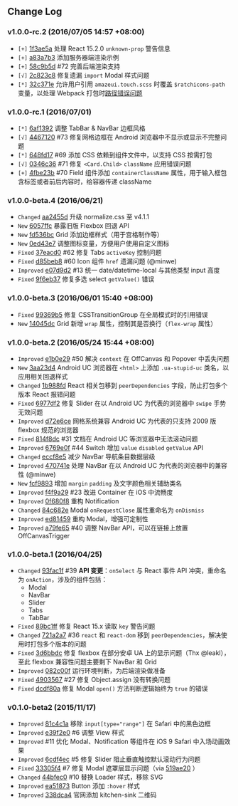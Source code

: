## Change Log

### v1.0.0-rc.2 (2016/07/05 14:57 +08:00)

- `[+]` [1f3ae5a](https://github.com/amazeui/amazeui-touch/commit/1f3ae5a6d1a0f853ebac9849371bdf0ea20b801b) 处理 React 15.2.0 `unknown-prop` 警告信息
- `[+]` [a83a7b3](https://github.com/amazeui/amazeui-touch/commit/a83a7b3f891306ac7522882bb43a7fd9291839cc) 添加服务器端渲染示例
- `[+]` [58c9b5d](https://github.com/amazeui/amazeui-touch/commit/58c9b5dbbc9e7f1df2c18b4fb5a9e5522656f520) #72 完善后端渲染支持
- `[√]` [2c823c8](https://github.com/amazeui/amazeui-touch/commit/2c823c8ed33851c8fbd650eb85fdd2c8d3e38657) 修复遗漏 `import` Modal 样式问题
- `[*]` [32c371e](https://github.com/amazeui/amazeui-touch/commit/32c371e0f5e222eaf8192ce58ad013d91074ee97) 允许用户引用 `amazeui.touch.scss` 时覆盖 `$ratchicons-path` 变量，以处理 Webpack 打包时[路径错误问题](https://github.com/jtangelder/sass-loader#problems-with-url)


### v1.0.0-rc.1 (2016/07/01)

- `[*]` [6af1392](https://github.com/amazeui/amazeui-touch/commit/6af1392fc54c3b439c13520ad4977eab8bf968d6) 调整 TabBar & NavBar 边框风格
- `[√]` [4467120](https://github.com/amazeui/amazeui-touch/commit/4467120066894b441f9cfb7b926fa4861836ba24) #73 修复网格边框在 Android 浏览器中不显示或显示不完整问题
- `[*]` [648fd17](https://github.com/amazeui/amazeui-touch/commit/648fd17099a794cc62d0fc6be0029673a286fb9c) #69 添加 CSS 依赖到组件文件中，以支持 CSS 按需打包
- `[√]` [0346c36](https://github.com/amazeui/amazeui-touch/commit/0346c36bb39eedd8b69616fc49869bfcd6fc938c) #71 修复 `<Card.Child>` `className` 应用错误问题
- `[+]` [4fbe23b](https://github.com/amazeui/amazeui-touch/commit/4fbe23be24eaf05b91e05b55fea3628117c7ff53) #70 Field 组件添加 `containerClassName` 属性，用于输入框包含标签或者前后内容时，给容器传递 className

### v1.0.0-beta.4 (2016/06/21)

- `Changed` [aa2455d](https://github.com/amazeui/amazeui-touch/commit/aa2455dbf604c44d5e265f9a777b067286d07bd5) 升级 normalize.css 至 v4.1.1
- `New` [6057ffc](https://github.com/amazeui/amazeui-touch/commit/6057ffc9865ea73479a42707031b72ee7793f17e) 暴露旧版 Flexbox 回退 API
- `New` [fd536bc](https://github.com/amazeui/amazeui-touch/commit/fd536bca68582cc0106a74d181639a5fe3885d78) Grid 添加边框样式（用于宫格制作等）
- `New` [0ed43e7](https://github.com/amazeui/amazeui-touch/commit/0ed43e71a052c3eb4804a0d6616c10c74cec9a2e) 调整图标变量，方便用户使用自定义图标
- `Fixed` [37eacd0](https://github.com/amazeui/amazeui-touch/commit/37eacd077360f169b052ceac8252ed9b486927bc) #62 修复 Tabs `activeKey` 控制问题
- `Fixed` [d85beb8](https://github.com/amazeui/amazeui-touch/commit/d85beb8c7a3086841f4295b40e95fb00c153a284) #60 Icon 组件 `href` 遗漏问题 (@minwe)
- `Improved` [e07d9d2](https://github.com/amazeui/amazeui-touch/commit/e07d9d2d952820ee6eb5177f9ad21c3ab738aada) #13 统一 date/datetime-local 与其他类型 input 高度
- `Fixed` [9f6eb37](https://github.com/amazeui/amazeui-touch/commit/9f6eb374dd18735146b53cf6da328781c0478941) 修复多选 select `getValue()` 错误

### v1.0.0-beta.3 (2016/06/01 15:40 +08:00)

- `Fixed` [99369b5](https://github.com/amazeui/amazeui-touch/commit/99369b5e42ced90789813a26ae0f3c1e8eebaabe) 修复 CSSTransitionGroup 在全局模式时的引用错误
- `New` [14045dc](https://github.com/amazeui/amazeui-touch/commit/14045dc04bbf5915ce1825048ecf1d76e18402c7) Grid 新增 `wrap` 属性，控制其是否换行（`flex-wrap` 属性）

### v1.0.0-beta.2 (2016/05/24 15:44 +08:00)

- `Improved` [e1b0e29](https://github.com/amazeui/amazeui-touch/commit/e1b0e29ac65e2b9c6fc44f6567128af0361798f6) #50 解决 `context` 在 OffCanvas 和 Popover 中丢失问题
- `New` [3aa23d4](https://github.com/amazeui/amazeui-touch/commit/3aa23d4c23437a5d5cf7bdbef83bd8927f0b398d) Android UC 浏览器在 `<html>` 上添加 `.ua-stupid-uc` 类名，以应用相关回退样式
- `Changed` [1b988fd](https://github.com/amazeui/amazeui-touch/commit/1b988fd77f8a3625a8e36d1c30afada871482dca) React 相关包移到 `peerDependencies` 字段，防止打包多个版本 React 报错问题
- `Fixed` [6977df2](https://github.com/amazeui/amazeui-touch/commit/6977df245e3f45dc068fadbab217bcd3d5d9b83e) 修复 Slider 在以 Android UC 为代表的浏览器中 `swipe` 手势无效问题
- `Improved` [d72e6ce](https://github.com/amazeui/amazeui-touch/commit/d72e6cee6622f92683c1c2b591ee37c8a9a63936) 网格系统兼容 Android UC 为代表的只支持 2009 版 flexbox 规范的浏览器
- `Fixed` [814f8dc](https://github.com/amazeui/amazeui-touch/commit/814f8dc206b40a75cfab5d08792bb3c53e2a0f12)  #31 文档在 Android UC 等浏览器中无法滚动问题
- `Improved` [6769e0f](https://github.com/amazeui/amazeui-touch/commit/6769e0fed9f0c5b7a175163a99344c2cf2e17dfb) #44 Switch 增加 `value` `disabled` `getValue` API
- `Changed` [eccf8e5](https://github.com/amazeui/amazeui-touch/commit/eccf8e5d6da12cd287c33559cab2a59d695616b6)
减少 NavBar 导航条目数据层级
- `Improved` [470741e](https://github.com/amazeui/amazeui-touch/commit/470741ee254d4d6898d146eee77614969c04652a) 处理 NavBar 在以 Android UC 为代表的浏览器中的兼容性 (@minwe)
- `New` [fcf9893](https://github.com/amazeui/amazeui-touch/commit/fcf98932c08b2ae67fbfd90f1844f9e070d09b73) 增加 `margin` `padding` 及文字颜色相关辅助类名
- `Improved` [f4f9a29](https://github.com/amazeui/amazeui-touch/commit/f4f9a29bdbb49ec8c763414bb745850ce8f697f7) #23 改进 Container 在 iOS 中流畅度
- `Improved` [0f680f8](https://github.com/amazeui/amazeui-touch/commit/0f680f823648eb63528195f1907c1e4e1830381a) 重构 Notification
- `Changed` [84c682e](https://github.com/amazeui/amazeui-touch/commit/84c682e9a606e9f8cc1d697e733d19e4721e596d) Modal `onRequestClose` 属性重命名为 `onDismiss`
- `Improved` [ed81459](https://github.com/amazeui/amazeui-touch/commit/ed81459aba1180aaf36ffa08080231919379cf0a) 重构 Modal，增强可定制性
- `Improved` [a79fe65](https://github.com/amazeui/amazeui-touch/commit/a79fe65c86e31153a201cce5033e1e7a99daf317) #40 调整 NavBar API，可以在链接上放置 OffCanvasTrigger


### v1.0.0-beta.1 (2016/04/25)

- `Changed` [93fac1f](https://github.com/amazeui/amazeui-touch/commit/93fac1f8a17a1f9d61af3e401bb759f2f2467a3b) #39 **API 变更**：`onSelect` 与 React 事件 API 冲突，重命名为 `onAction`，涉及的组件包括：
  - Modal
  - NavBar
  - Slider
  - Tabs
  - TabBar
- `Fixed` [89bc1ff](https://github.com/amazeui/amazeui-touch/commit/89bc1ff022f3b9074409c33f09c24af3c471349f) 修复 React 15.x 读取 `key` 警告问题
- `Changed` [721a2a7](https://github.com/amazeui/amazeui-touch/commit/721a2a72a63c20200b494d76655f81aca80914cd) #36 `react` 和 `react-dom` 移到 `peerDependencies`，解决使用时打包多个版本的问题
- `Fixed` [3d6bbdc](https://github.com/amazeui/amazeui-touch/commit/3d6bbdc819175a0cf6b31185b2a7b3421e447a8c) 修复 flexbox 在部分安卓 UA 上的显示问题（Thx @leakl），至此 flexbox 兼容性问题主要剩下 NavBar 和 Grid
- `Improved` [082c00f](https://github.com/amazeui/amazeui-touch/commit/082c00f2ad7d1e61c914238cc5eb326f73cb672e) 运行环境判断，为后端渲染做准备
- `Fixed` [4903567](https://github.com/amazeui/amazeui-touch/commit/49035679e1e3c55e043eeae02df1dd62be8c71c9) #27 修复 Object.assign 没有转换问题
- `Fixed` [dcdf80a](https://github.com/amazeui/amazeui-touch/commit/dcdf80a3dcbf1611c5422d4ded8b39de7781f9a0) 修复 Modal `open()` 方法判断逻辑始终为 `true` 的错误

### v0.1.0-beta2 (2015/11/17)

- `Improved` [81c4c1a](https://github.com/amazeui/amazeui-touch/commit/81c4c1a23fa5fca4a3352e3a8711a79fa04d7b3b) 移除 `input[type="range"]` 在 Safari 中的黑色边框
- `Improved`  [e39f2e0](https://github.com/amazeui/amazeui-touch/commit/e39f2e023ce9e7997adcafbb96e0cfbc0274ea97) #6 调整 View 样式
- `Improved` #11 优化 Modal、Notification 等组件在 iOS 9 Safari 中入场动画效果
- `Improved` [6cdf4ec](https://github.com/amazeui/amazeui-touch/commit/6cdf4ec61c357b0471837a49db78ba1d66f5b564) #5 修复 Slider 阻止垂直触控默认滚动行为问题
- `Fixed` [33305f4](https://github.com/amazeui/amazeui-touch/commit/33305f49405b09ec578fdf530a54012e1fd9bf43)  #7 修复 Modal 遮罩层显示问题（via [519ae20](https://github.com/amazeui/amazeui-touch/commit/519ae20c8646252c06b819c538c74395a4e47b22) ）
- `Changed` [44bfec0](https://github.com/amazeui/amazeui-touch/commit/44bfec03b4fbee022914476abb88b3f090f8d093) #10 替换 Loader 样式，移除 SVG
- `Improved` [ea51873](https://github.com/amazeui/amazeui-touch/commit/ea51873871d70e131b1d307a1a4236d89e37774e) Button 添加 `:hover` 样式
- `Improved` [338dca4](https://github.com/amazeui/amazeui-touch/commit/338dca48a0fec187ebbcd6215853f27942c6ab99) 官网添加 kitchen-sink 二维码
